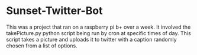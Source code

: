 # Sunset-Twitter-Bot
This was a project that ran on a raspberry pi b+ over a week. 
It involved the takePicture.py python script being run by cron at specific times of day.
This script takes a picture and uploads it to twitter with a caption randomly chosen from a list of options.  
